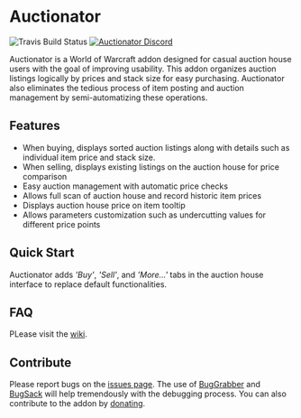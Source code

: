 

# Auctionator
![Travis Build Status](https://travis-ci.org/jrob8577/Auctionator.svg?branch=master)
[![Auctionator Discord](https://img.shields.io/badge/discord-auctionator-blue.svg)](https://discord.gg/xgz75Pp)

Auctionator is a World of Warcraft addon designed for casual auction house users with the goal of improving usability.
This addon organizes auction listings logically by prices and stack size for easy purchasing.
Auctionator also eliminates the tedious process of item posting and auction management by semi-automatizing these operations.

## Features

* When buying, displays sorted auction listings along with details such as individual item price and stack size.
* When selling, displays existing listings on the auction house for price comparison
* Easy auction management with automatic price checks
* Allows full scan of auction house and record historic item prices
* Displays auction house price on item tooltip
* Allows parameters customization such as undercutting values for different price points

## Quick Start

Auctionator adds *'Buy'*, *'Sell'*, and *'More...'* tabs in the auction house interface to replace default functionalities.

## FAQ

PLease visit the [wiki](https://github.com/Auctionator/Auctionator/wiki).

## Contribute

Please report bugs on the [issues page](https://github.com/Auctionator/Auctionator/issues/new).
The use of 
[BugGrabber](https://www.curseforge.com/wow/addons/bug-grabber) and 
[BugSack](https://www.curseforge.com/wow/addons/bugsack) will help tremendously with the debugging process.
You can also contribute to the addon by [donating](https://www.paypal.com/cgi-bin/webscr?return=http%3A%2F%2Fwww.curse.com%2Faddons%2Fwow%2Fauctionator&cn=Add+special+instructions+to+the+addon+author%28s%29&business=roberts.john%40gmail.com&bn=PP-DonationsBF%3Abtn_donateCC_LG.gif%3ANonHosted&cancel_return=http%3A%2F%2Fwww.curse.com%2Faddons%2Fwow%2Fauctionator&lc=US&item_name=Auctionator+%28from+Curse.com%29&cmd=_donations&rm=1&no_shipping=1&currency_code=USD).



